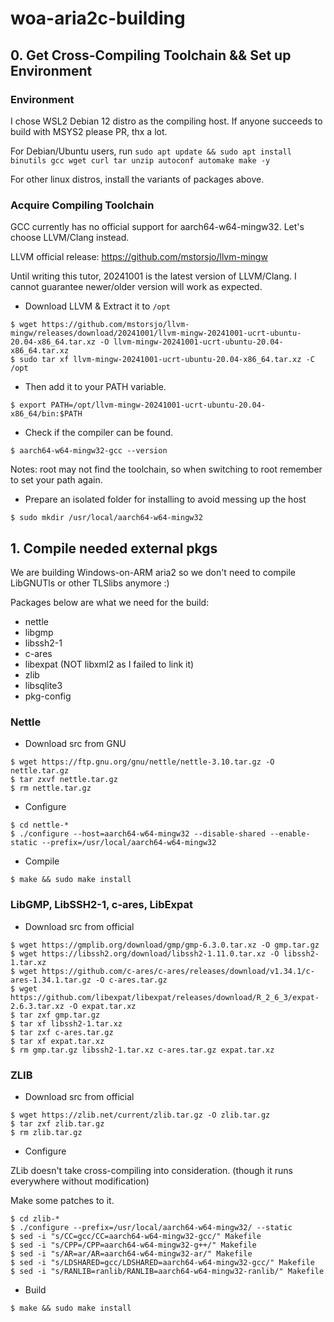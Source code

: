 # woa-aria2c-building

## 0. Get Cross-Compiling Toolchain && Set up Environment ##

### Environment ###

I chose WSL2 Debian 12 distro as the compiling host. If anyone succeeds to build with MSYS2 please PR, thx a lot.

For Debian/Ubuntu users, run ``` sudo apt update && sudo apt install binutils gcc wget curl tar unzip autoconf automake make -y ```

For other linux distros, install the variants of packages above.

### Acquire Compiling Toolchain ###

GCC currently has no official support for aarch64-w64-mingw32. Let's choose LLVM/Clang instead.

LLVM official release: https://github.com/mstorsjo/llvm-mingw

Until writing this tutor, 20241001 is the latest version of LLVM/Clang. I cannot guarantee newer/older version will work as expected.

* Download LLVM & Extract it to ``` /opt ```

```
$ wget https://github.com/mstorsjo/llvm-mingw/releases/download/20241001/llvm-mingw-20241001-ucrt-ubuntu-20.04-x86_64.tar.xz -O llvm-mingw-20241001-ucrt-ubuntu-20.04-x86_64.tar.xz
$ sudo tar xf llvm-mingw-20241001-ucrt-ubuntu-20.04-x86_64.tar.xz -C /opt 
```

* Then add it to your PATH variable.

```
$ export PATH=/opt/llvm-mingw-20241001-ucrt-ubuntu-20.04-x86_64/bin:$PATH
```

* Check if the compiler can be found.

```
$ aarch64-w64-mingw32-gcc --version
```

Notes: root may not find the toolchain, so when switching to root remember to set your path again.

* Prepare an isolated folder for installing to avoid messing up the host

```
$ sudo mkdir /usr/local/aarch64-w64-mingw32
```

## 1. Compile needed external pkgs ##

We are building Windows-on-ARM aria2 so we don't need to compile LibGNUTls or other TLSlibs anymore :)

Packages below are what we need for the build:

* nettle
* libgmp
* libssh2-1
* c-ares
* libexpat (NOT libxml2 as I failed to link it)
* zlib
* libsqlite3
* pkg-config
  
### Nettle ###

* Download src from GNU

```
$ wget https://ftp.gnu.org/gnu/nettle/nettle-3.10.tar.gz -O nettle.tar.gz
$ tar zxvf nettle.tar.gz
$ rm nettle.tar.gz
```

* Configure

```
$ cd nettle-*
$ ./configure --host=aarch64-w64-mingw32 --disable-shared --enable-static --prefix=/usr/local/aarch64-w64-mingw32
```

* Compile

```
$ make && sudo make install
```

###  LibGMP, LibSSH2-1, c-ares, LibExpat ###

* Download src from official

```
$ wget https://gmplib.org/download/gmp/gmp-6.3.0.tar.xz -O gmp.tar.gz
$ wget https://libssh2.org/download/libssh2-1.11.0.tar.xz -O libssh2-1.tar.xz
$ wget https://github.com/c-ares/c-ares/releases/download/v1.34.1/c-ares-1.34.1.tar.gz -O c-ares.tar.gz
$ wget https://github.com/libexpat/libexpat/releases/download/R_2_6_3/expat-2.6.3.tar.xz -O expat.tar.xz
$ tar zxf gmp.tar.gz
$ tar xf libssh2-1.tar.xz
$ tar zxf c-ares.tar.gz
$ tar xf expat.tar.xz
$ rm gmp.tar.gz libssh2-1.tar.xz c-ares.tar.gz expat.tar.xz
```

### ZLIB ###

* Download src from official

```
$ wget https://zlib.net/current/zlib.tar.gz -O zlib.tar.gz
$ tar zxf zlib.tar.gz
$ rm zlib.tar.gz
```

* Configure

ZLib doesn't take cross-compiling into consideration. (though it runs everywhere without modification)

Make some patches to it.

```
$ cd zlib-*
$ ./configure --prefix=/usr/local/aarch64-w64-mingw32/ --static
$ sed -i "s/CC=gcc/CC=aarch64-w64-mingw32-gcc/" Makefile
$ sed -i "s/CPP=/CPP=aarch64-w64-mingw32-g++/" Makefile
$ sed -i "s/AR=ar/AR=aarch64-w64-mingw32-ar/" Makefile
$ sed -i "s/LDSHARED=gcc/LDSHARED=aarch64-w64-mingw32-gcc/" Makefile
$ sed -i "s/RANLIB=ranlib/RANLIB=aarch64-w64-mingw32-ranlib/" Makefile
```

* Build

```
$ make && sudo make install
```
